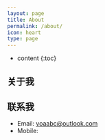 ```yaml
---
layout: page
title: About
permalink: /about/
icon: heart
type: page
---
```


* content
{:toc}

## 关于我



## 联系我


* Email: voaabc@outlook.com
* Mobile: 



